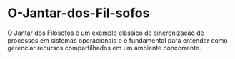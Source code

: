 # O-Jantar-dos-Fil-sofos
O Jantar dos Filósofos é um exemplo clássico de sincronização de processos em sistemas operacionais e é fundamental para entender como gerenciar recursos compartilhados em um ambiente concorrente.
